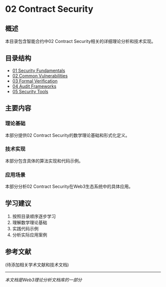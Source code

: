 # 02 Contract Security

## 概述

本目录包含智能合约中02 Contract Security相关的详细理论分析和技术实现。

## 目录结构

- [01 Security Fundamentals](01_Security_Fundamentals/README.md)
- [02 Common Vulnerabilities](02_Common_Vulnerabilities/README.md)
- [03 Formal Verification](03_Formal_Verification/README.md)
- [04 Audit Frameworks](04_Audit_Frameworks/README.md)
- [05 Security Tools](05_Security_Tools/README.md)

## 主要内容

### 理论基础

本部分提供02 Contract Security的数学理论基础和形式化定义。

### 技术实现

本部分包含具体的算法实现和代码示例。

### 应用场景

本部分分析02 Contract Security在Web3生态系统中的具体应用。

## 学习建议

1. 按照目录顺序逐步学习
2. 理解数学理论基础
3. 实践代码示例
4. 分析实际应用案例

## 参考文献

(待添加相关学术文献和技术文档)

---

*本文档是Web3理论分析文档库的一部分*
